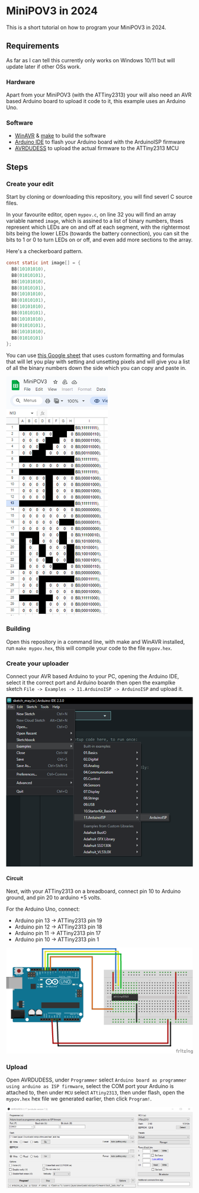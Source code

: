 # MiniPOV3 in 2024

This is a short tutorial on how to program your MiniPOV3 in 2024. 

## Requirements 

As far as I can tell this currently only works on Windows 10/11 but will update later if other OSs work. 

### Hardware 

Apart from your MiniPOV3 (with the ATTiny2313) your will also need an AVR based Arduino board to upload it code to it, this example uses an Arduino Uno. 

### Software 
- [WinAVR](https://sourceforge.net/projects/winavr/files/latest/download) & [make](https://gnuwin32.sourceforge.net/packages/make.htm) to build the software 
- [Arduino IDE](https://www.arduino.cc/en/software) to flash your Arduino board with the ArduinoISP firmware 
- [AVRDUDESS](https://github.com/ZakKemble/AVRDUDESS/releases/tag/v2.17) to upload the actual firmware to the ATTiny2313 MCU 


## Steps 

### Create your edit

Start by cloning or downloading this repository, you will find severl C source files. 

In your favourite editor, open `mypov.c`, on line 32 you will find an array variable named `image`, which is assined to a list of binary numbers, thses represent which LEDs are on and off at each segment, with the rightermost bits being the lower LEDs (towards the battery connection), you can sit the bits to 1 or 0 to turn LEDs on or off, and even add more sections to the array. 

Here's a checkerboard pattern. 

```c
const static int image[] = {
  B8(10101010),
  B8(01010101),
  B8(10101010),
  B8(01010101),
  B8(10101010),
  B8(01010101),
  B8(10101010),
  B8(01010101),
  B8(10101010),
  B8(01010101),
  B8(10101010),
  B8(01010101)
};
```

You can use [this Google sheet](https://docs.google.com/spreadsheets/d/1JXRmkcQ_jvdEf_VAuOMeiStR5ttnNMs8VD99YELfGRA/edit#gid=0) that uses custom formatting and formulas that will let you play with setting and unsetting pixels and will give you a list of all the binary numbers down the side which you can copy and paste in. 

<img src="docs/googlesheet.png">

### Building 

Open this repository in a command line, with make and WinAVR installed, run `make mypov.hex`, this will compile your code to the file `mypov.hex`.


### Create your uploader 

Connect your AVR based Arduino to your PC, opening the Arduino IDE, select it the correct port and Arduino boardn then open the examplke sketch `File -> Examples -> 11.ArduinoISP -> ArduinoISP` and upload it. 

<img src="docs/ide.png">

#### Circuit 

Next, with your ATTiny2313 on a breadboard, connect pin 10 to Arduino ground, and pin 20 to arduino +5 volts. 

For the Arduino Uno, connect: 

- Arduino pin 13 -> ATTiny2313 pin 19
- Arduino pin 12 -> ATTiny2313 pin 18
- Arduino pin 11 -> ATTiny2313 pin 17
- Arduino pin 10 -> ATTiny2313 pin 1

<img src="docs/circuit.png">

### Upload

Open AVRDUDESS, under `Programmer` select `Arduino board as programmer using arduino as ISP firmware`, select the COM port your Arduino is attached to, then under `MCU` select `ATtiny2313`, then under flash, open the `mypov.hex` hex file we generated earlier, then click `Program!`.

<img src="docs/avrdudess.png">


